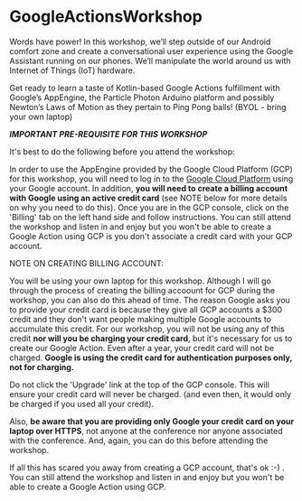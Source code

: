 # GoogleActionsWorkshop

Words have power! In this workshop, we’ll step outside of our Android comfort zone and create a conversational user experience using the Google Assistant running on our phones. We’ll manipulate the world around us with Internet of Things (IoT) hardware.  

Get ready to learn a taste of Kotlin-based Google Actions fulfillment with Google’s AppEngine, the Particle Photon Arduino platform and possibly Newton’s Laws of Motion as they pertain to Ping Pong balls! (BYOL - bring your own laptop)
 
***IMPORTANT PRE-REQUISITE FOR THIS WORKSHOP***

It's best to do the following before you attend the workshop:

In order to use the AppEngine provided by the Google Cloud Platform (GCP) for this workshop, you will need to log in to the [Google Cloud Platform](https://console.cloud.google.com) using your Google account. In addition, **you will need to create a billing account with Google using an active credit card** (see NOTE below for more details on why you need to do this).  Once you are in the GCP console, click on the 'Billing' tab on the left hand side and follow instructions. You can still attend the workshop and listen in and enjoy but you won't be able to create a Google Action using GCP is you don't associate a credit card with your GCP account.

NOTE ON CREATING BILLING ACCOUNT: 

You will be using your own laptop for this workshop.  Although I will go through the process of creating the billing accoount for GCP during the workshop, you can also do this ahead of time. The reason Google asks you to provide your credit card is because they give all GCP accounts a $300 credit and they don't want people making multiple Google accounts to accumulate this credit. For our workshop, you will not be using any of this credit **nor will you be charging your credit card**, but it's necessary for us to create our Google Action.  Even after a year, your credit card will not be charged. **Google is using the credit card for authentication purposes only, not for charging.** 

Do not click the 'Upgrade' link at the top of the GCP console.  This will ensure your credit card will never be charged. (and even then, it would only be charged if you used all your credit).

Also, **be aware that you are providing only Google your credit card on your laptop over HTTPS**, not anyone at the conference nor anyone associated with the conference. And, again, you can do this before attending the workshop.

If all this has scared you away from creating a GCP account, that's ok :-) . You can still attend
the workshop and listen in and enjoy but you won't be able to create a Google Action using GCP.
